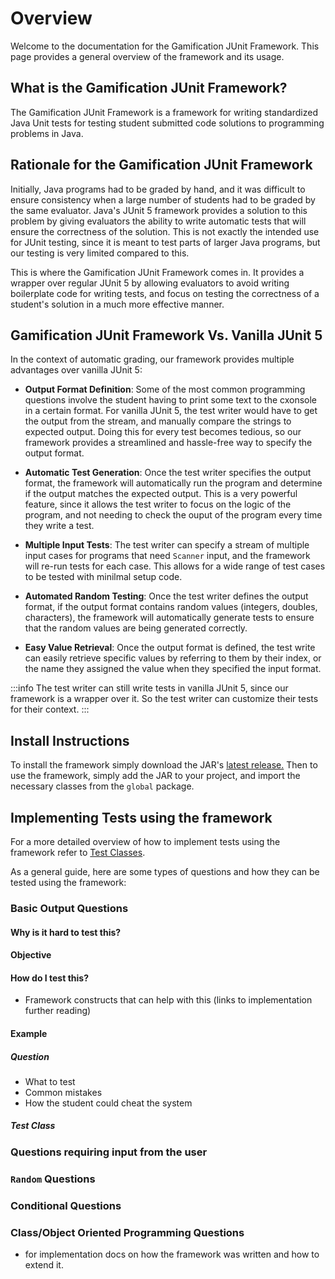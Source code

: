 # Overview

Welcome to the documentation for the Gamification JUnit Framework. This page provides a general overview of the framework and its usage.

## What is the Gamification JUnit Framework?

The Gamification JUnit Framework is a framework for writing standardized Java Unit tests for testing student submitted code solutions to programming problems in Java.

## Rationale for the Gamification JUnit Framework

Initially, Java programs had to be graded by hand, and it was difficult to ensure consistency when a large number of students had to be graded by the same evaluator. Java's JUnit 5 framework provides a solution to this problem by giving evaluators the ability to write automatic tests that will ensure the correctness of the solution. This is not exactly the intended use for JUnit testing, since it is meant to test parts of larger Java programs, but our testing is very limited compared to this.

This is where the Gamification JUnit Framework comes in. It provides a wrapper over regular JUnit 5 by allowing evaluators to avoid writing boilerplate code for writing tests, and focus on testing the correctness of a student's solution in a much more effective manner.

## Gamification JUnit Framework Vs. Vanilla JUnit 5

In the context of automatic grading, our framework provides multiple advantages over vanilla JUnit 5:

- **Output Format Definition**: Some of the most common programming questions involve the student having to print some text to the cxonsole in a certain format. For vanilla JUnit 5, the test writer would have to get the output from the stream, and manually compare the strings to expected output. Doing this for every test becomes tedious, so our framework provides a streamlined and hassle-free way to specify the output format.

- **Automatic Test Generation**: Once the test writer specifies the output format, the framework will automatically run the program and determine if the output matches the expected output. This is a very powerful feature, since it allows the test writer to focus on the logic of the program, and not needing to check the ouput of the program every time they write a test.

- **Multiple Input Tests**: The test writer can specify a stream of multiple input cases for programs that need `Scanner` input, and the framework will re-run tests for each case. This allows for a wide range of test cases to be tested with minilmal setup code.

- **Automated Random Testing**: Once the test writer defines the output format, if the output format contains random values (integers, doubles, characters), the framework will automatically generate tests to ensure that the random values are being generated correctly.

- **Easy Value Retrieval**: Once the output format is defined, the test write can easily retrieve specific values by referring to them by their index, or the name they assigned the value when they specified the input format.

:::info
The test writer can still write tests in vanilla JUnit 5, since our framework is a wrapper over it. So the test writer can customize their tests for their context.
:::

## Install Instructions

To install the framework simply download the JAR's [latest release.](<https://github.com/canvas-gamification/canvas-gamification-junit-tests/releases/latest>) Then to use the framework, simply add the JAR to your project, and import the necessary classes from the `global` package.

## Implementing Tests using the framework

For a more detailed overview of how to implement tests using the framework refer to [Test Classes](./writing-tests.md).

As a general guide, here are some types of questions and how they can be tested using the framework:

### Basic Output Questions

#### Why is it hard to test this?

#### Objective

#### How do I test this?

- Framework constructs that can help with this (links to implementation further reading)

#### Example

##### Question

- What to test
- Common mistakes
- How the student could cheat the system

##### Test Class

### Questions requiring input from the user

### `Random` Questions

### Conditional Questions

### Class/Object Oriented Programming Questions

- for implementation docs on how the framework was written and how to extend it.
